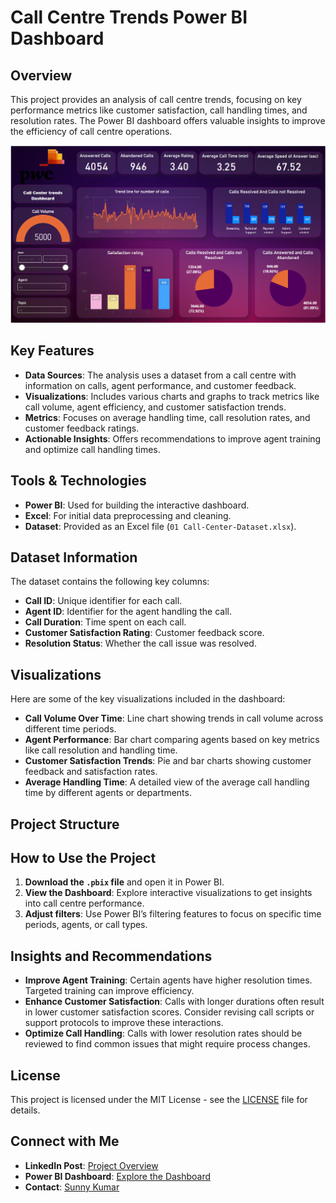 # Call Centre Trends Power BI Dashboard

## Overview
This project provides an analysis of call centre trends, focusing on key performance metrics like customer satisfaction, call handling times, and resolution rates. The Power BI dashboard offers valuable insights to improve the efficiency of call centre operations.

![Call Centre Dashboard](assets/Call%20Centre%20Trends.png)

## Key Features
- **Data Sources**: The analysis uses a dataset from a call centre with information on calls, agent performance, and customer feedback.
- **Visualizations**: Includes various charts and graphs to track metrics like call volume, agent efficiency, and customer satisfaction trends.
- **Metrics**: Focuses on average handling time, call resolution rates, and customer feedback ratings.
- **Actionable Insights**: Offers recommendations to improve agent training and optimize call handling times.

## Tools & Technologies
- **Power BI**: Used for building the interactive dashboard.
- **Excel**: For initial data preprocessing and cleaning.
- **Dataset**: Provided as an Excel file (`01 Call-Center-Dataset.xlsx`).

## Dataset Information
The dataset contains the following key columns:
- **Call ID**: Unique identifier for each call.
- **Agent ID**: Identifier for the agent handling the call.
- **Call Duration**: Time spent on each call.
- **Customer Satisfaction Rating**: Customer feedback score.
- **Resolution Status**: Whether the call issue was resolved.

## Visualizations
Here are some of the key visualizations included in the dashboard:
- **Call Volume Over Time**: Line chart showing trends in call volume across different time periods.
- **Agent Performance**: Bar chart comparing agents based on key metrics like call resolution and handling time.
- **Customer Satisfaction Trends**: Pie and bar charts showing customer feedback and satisfaction rates.
- **Average Handling Time**: A detailed view of the average call handling time by different agents or departments.

## Project Structure

## How to Use the Project
1. **Download the `.pbix` file** and open it in Power BI.
2. **View the Dashboard**: Explore interactive visualizations to get insights into call centre performance.
3. **Adjust filters**: Use Power BI’s filtering features to focus on specific time periods, agents, or call types.

## Insights and Recommendations
- **Improve Agent Training**: Certain agents have higher resolution times. Targeted training can improve efficiency.
- **Enhance Customer Satisfaction**: Calls with longer durations often result in lower customer satisfaction scores. Consider revising call scripts or support protocols to improve these interactions.
- **Optimize Call Handling**: Calls with lower resolution rates should be reviewed to find common issues that might require process changes.

## License
This project is licensed under the MIT License - see the [LICENSE](./LICENSE) file for details.

## Connect with Me
- **LinkedIn Post**: [Project Overview](https://www.linkedin.com/posts/sunny-bibyan_pwc-call-centre-trends-activity-7197324641059655680-vCNs?utm_source=share&utm_medium=member_desktop)
- **Power BI Dashboard**: [Explore the Dashboard](https://app.powerbi.com/groups/me/reports/7b2440df-37d9-4961-9155-faa901bc783e/ReportSection?experience=power-bi)
- **Contact**: [Sunny Kumar](mailto:sunnykumar6121997@gmail.com)
